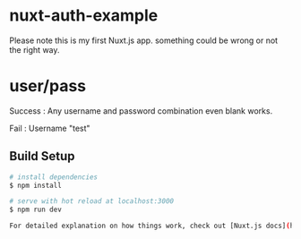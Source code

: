 # nuxt-auth-example

Please note this is my first Nuxt.js app. something could be wrong or not the right way.

# user/pass

Success : Any username and password combination even blank works.

Fail : Username "test"

## Build Setup

```bash
# install dependencies
$ npm install

# serve with hot reload at localhost:3000
$ npm run dev

For detailed explanation on how things work, check out [Nuxt.js docs](https://nuxtjs.org).
